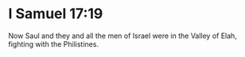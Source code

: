 # I Samuel 17:19

Now Saul and they and all the men of Israel were in the Valley of Elah, fighting with the Philistines.
